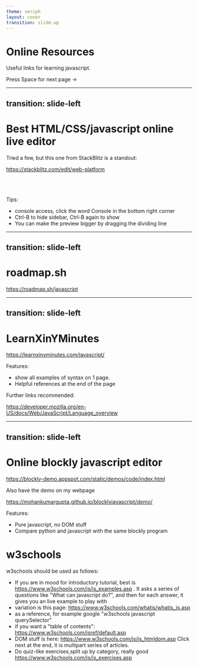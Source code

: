 ```yaml
---
theme: seriph
layout: cover
transition: slide-up
---
```


# Online Resources

Useful links for learning javascript.

<div @click="$slidev.nav.next" class="mt-12 py-1" hover:bg="white op-10">
  Press Space for next page ->
</div>

<!--
The last comment block of each slide is slide notes.
-->

---
transition: slide-left
---
# Best HTML/CSS/javascript online live editor

Tried a few, but this one from StackBlitz is a standout:

https://stackblitz.com/edit/web-platform

<br><br><br>
Tips:
- console access, click the word Console in the bottom right corner
- Ctrl-B to hide sidebar, Ctrl-B again to show
- You can make the preview bigger by dragging the dividing line
<!--
You can have `style` tag in markdown to override the style for the current page.
Learn more: https://sli.dev/features/slide-scope-style
-->


<!--
Here is another comment.
-->

---
transition: slide-left
---


# roadmap.sh

https://roadmap.sh/javascript



---
transition: slide-left
---


# LearnXinYMinutes

https://learnxinyminutes.com/javascript/

Features:
 - show all examples of syntax on 1 page.
 - Helpful references at the end of the page

Further links recommended:

https://developer.mozilla.org/en-US/docs/Web/JavaScript/Language_overview


---
transition: slide-left
---


# Online blockly javascript editor

https://blockly-demo.appspot.com/static/demos/code/index.html

Also have the demo on my webpage

https://mohankumargupta.github.io/blocklyjavascript/demo/


Features:

- Pure javascript, no DOM stuff
- Compare python and javascript with the same blockly program

# w3schools

w3schools should be used as follows:

- If you are in mood for introductory tutorial, best is https://www.w3schools.com/js/js_examples.asp . It asks a series of questions like "What can javascript do?", and then for each answer, it gives you an live example to play with
- variation is this page: https://www.w3schools.com/whatis/whatis_js.asp
- as a reference, for example google "w3schools javascript querySelector"
- if you want a "table of contents": https://www.w3schools.com/jsref/default.asp
- DOM stuff is here: https://www.w3schools.com/js/js_htmldom.asp
  Click next at the end, it is multipart series of articles.
- Do quiz-like exercises,split up by category, really good https://www.w3schools.com/js/js_exercises.asp